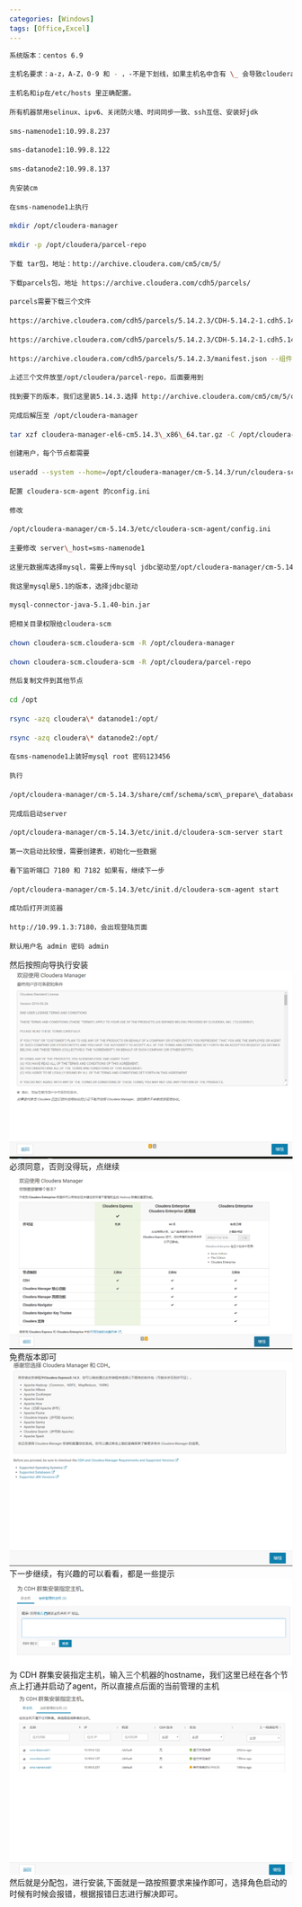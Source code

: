 ```yaml
---
categories: [Windows]
tags: [Office,Excel]
---
```


```bash
系统版本：centos 6.9

主机名要求：a-z，A-Z，0-9 和 - ，-不是下划线，如果主机名中含有 \_ 会导致cloudera-scm-agent启动失败

主机名和ip在/etc/hosts 里正确配置。

所有机器禁用selinux、ipv6、关闭防火墙、时间同步一致、ssh互信、安装好jdk

sms-namenode1:10.99.8.237

sms-datanode1:10.99.8.122

sms-datanode2:10.99.8.137

先安装cm

在sms-namenode1上执行

mkdir /opt/cloudera-manager

mkdir -p /opt/cloudera/parcel-repo

下载 tar包，地址：http://archive.cloudera.com/cm5/cm/5/

下载parcels包，地址 https://archive.cloudera.com/cdh5/parcels/

parcels需要下载三个文件

https://archive.cloudera.com/cdh5/parcels/5.14.2.3/CDH-5.14.2-1.cdh5.14.2.p0.3-el6.parcel --组件包

https://archive.cloudera.com/cdh5/parcels/5.14.2.3/CDH-5.14.2-1.cdh5.14.2.p0.3-el6.parcel.sha1 --对应的sha值

https://archive.cloudera.com/cdh5/parcels/5.14.2.3/manifest.json --组件包对应关系

上述三个文件放至/opt/cloudera/parcel-repo，后面要用到

找到要下的版本，我们这里装5.14.3.选择 http://archive.cloudera.com/cm5/cm/5/cloudera-manager-el6-cm5.14.3\_x86\_64.tar.gz

完成后解压至 /opt/cloudera-manager

tar xzf cloudera-manager-el6-cm5.14.3\_x86\_64.tar.gz -C /opt/cloudera-manager

创建用户，每个节点都需要

useradd --system --home=/opt/cloudera-manager/cm-5.14.3/run/cloudera-scm-server --no-create-home --shell=/bin/false --comment "Cloudera SCM User" cloudera-scm

配置 cloudera-scm-agent 的config.ini

修改

/opt/cloudera-manager/cm-5.14.3/etc/cloudera-scm-agent/config.ini

主要修改 server\_host=sms-namenode1

这里元数据库选择mysql，需要上传mysql jdbc驱动至/opt/cloudera-manager/cm-5.14.3/share/cmf/lib/ 下

我这里mysql是5.1的版本，选择jdbc驱动

mysql-connector-java-5.1.40-bin.jar

把相关目录权限给cloudera-scm

chown cloudera-scm.cloudera-scm -R /opt/cloudera-manager

chown cloudera-scm.cloudera-scm -R /opt/cloudera/parcel-repo

然后复制文件到其他节点

cd /opt

rsync -azq cloudera\* datanode1:/opt/

rsync -azq cloudera\* datanode2:/opt/

在sms-namenode1上装好mysql root 密码123456

执行

/opt/cloudera-manager/cm-5.14.3/share/cmf/schema/scm\_prepare\_database.sh mysql -uroot -p123456 scm scm scm

完成后启动server

/opt/cloudera-manager/cm-5.14.3/etc/init.d/cloudera-scm-server start

第一次启动比较慢，需要创建表，初始化一些数据

看下监听端口 7180 和 7182 如果有，继续下一步

/opt/cloudera-manager/cm-5.14.3/etc/init.d/cloudera-scm-agent start

成功后打开浏览器

http://10.99.1.3:7180，会出现登陆页面

默认用户名 admin 密码 admin

```

然后按照向导执行安装
![xx](/upload/2018/05/201805310953305444244.png)
必须同意，否则没得玩，点继续
![](/upload/2018/05/201805310953446898699.png)
免费版本即可
![](/upload/2018/05/201805310953538648336.png)
下一步继续，有兴趣的可以看看，都是一些提示
![](/upload/2018/05/201805310954041193786.png)
为 CDH 群集安装指定主机，输入三个机器的hostname，我们这里已经在各个节点上打通并启动了agent，所以直接点后面的当前管理的主机
![](/upload/2018/05/201805310954147024474.png)
然后就是分配包，进行安装,下面就是一路按照要求来操作即可，选择角色启动的时候有时候会报错，根据报错日志进行解决即可。
